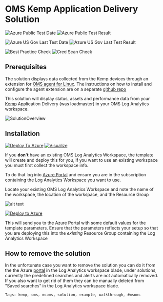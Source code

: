 # OMS Kemp Application Delivery Solution

![Azure Public Test Date](https://azurequickstartsservice.blob.core.windows.net/badges/oms-kemp-applicationdelivery-solution/PublicLastTestDate.svg)
![Azure Public Test Result](https://azurequickstartsservice.blob.core.windows.net/badges/oms-kemp-applicationdelivery-solution/PublicDeployment.svg)

![Azure US Gov Last Test Date](https://azurequickstartsservice.blob.core.windows.net/badges/oms-kemp-applicationdelivery-solution/FairfaxLastTestDate.svg)
![Azure US Gov Last Test Result](https://azurequickstartsservice.blob.core.windows.net/badges/oms-kemp-applicationdelivery-solution/FairfaxDeployment.svg)

![Best Practice Check](https://azurequickstartsservice.blob.core.windows.net/badges/oms-kemp-applicationdelivery-solution/BestPracticeResult.svg)
![Cred Scan Check](https://azurequickstartsservice.blob.core.windows.net/badges/oms-kemp-applicationdelivery-solution/CredScanResult.svg)

## Prerequisites

The solution displays data collected from the Kemp devices through an extension for [OMS agent for Linux](https://github.com/Microsoft/OMS-Agent-for-Linux). The instructions on how to install and configure the agent extension are on a separate [github repo](https://github.com/QuaeNocentDocent/omskemp)

This solution will display status, assets and performance data from your [Kemp](www.kemptechnologies.com) Application Delivery (was loadmaster) in your OMS Log Analytics workspace.

![SolutionOverview](images/overview.png?raw=true)

## Installation

[![Deploy To Azure](https://raw.githubusercontent.com/fathym-it/azure-quickstart-templates/master/1-CONTRIBUTION-GUIDE/images/deploytoazure.svg?sanitize=true)](https://portal.azure.com/#create/Microsoft.Template/uri/https%3A%2F%2Fraw.githubusercontent.com%2Ffathym-it%2Fazure-quickstart-templates%2Fmaster%2Foms-kemp-applicationdelivery-solution%2Fazuredeploy.json)
[![Visualize](https://raw.githubusercontent.com/fathym-it/azure-quickstart-templates/master/1-CONTRIBUTION-GUIDE/images/visualizebutton.svg?sanitize=true)](http://armviz.io/#/?load=https%3A%2F%2Fraw.githubusercontent.com%2Ffathym-it%2Fazure-quickstart-templates%2Fmaster%2Foms-kemp-applicationdelivery-solution%2Fazuredeploy.json)

If you **don't** have an existing OMS Log Analytics Workspace, the template will create and deploy this for you, if you want to use an existing workspace you must first collect the workspace info.

To do that log into [Azure Portal](https://portal.azure.com) and ensure you are in the subscription containing the Log Analytics Workspace you want to use.

Locate your existing OMS Log Analytics Workspace and note the name of the workspace, the location of the workspace, and the Resource Group

![alt text](images/omsworkspace.png "omsws") 

[![Deploy to Azure](https://raw.githubusercontent.com/fathym-it/azure-quickstart-templates/master/1-CONTRIBUTION-GUIDE/images/deploytoazure.svg?sanitize=true)](https://portal.azure.com/#create/Microsoft.Template/uri/https%3A%2F%2Fraw.githubusercontent.com%2Ffathym-it%2Fazure-quickstart-templates%2Fmaster%2Foms-kemp-applicationdelivery-solution%2Fazuredeploy.json) 

This will send you to the Azure Portal with some default values for the template parameters. 
Ensure that the parameters reflects your setup so that you are deploying this into the *existing* Resource Group containing the Log Analytics Workspace

## How to remove the solution

In the unfortunate case you want to remove the solution you can do it from the the Azure [portal](https://portal.azure.com) in the Log Analytics workspace blade, under solutions, currently the predefined searches and alerts are not automatically removed. If you also want to get rid of them they can be manually deleted from "Saved searches" in the Log Analytics workspace blade.

`Tags: kemp, oms, msoms, solution, example, walkthrough, #msoms`


